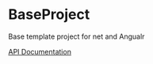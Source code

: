 # BaseProject
Base template project for net and Angualr


[API Documentation](https://github.com/lreb/BaseProject/blob/main/BackendServices/BaseProjectAPI/ApiReadme.md)